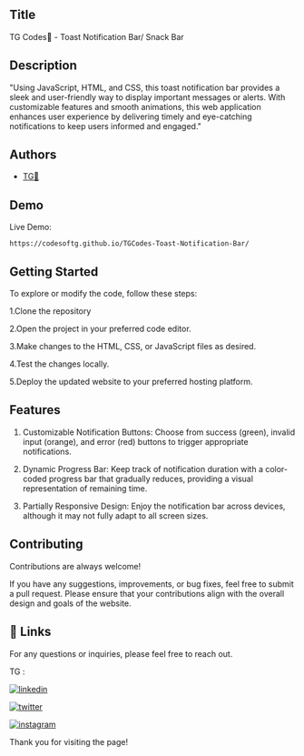 
## Title

TG Codes💛 - Toast Notification Bar/ Snack Bar

## Description 

"Using JavaScript, HTML, and CSS, this toast notification bar provides a sleek and user-friendly way to display important messages or alerts. With customizable features and smooth animations, this web application enhances user experience by delivering timely and eye-catching notifications to keep users informed and engaged."
## Authors

- [TG💛](https://www.github.com/codesofTG) 


## Demo

Live Demo:

    https://codesoftg.github.io/TGCodes-Toast-Notification-Bar/
    
## Getting Started

To explore or modify the code, follow these steps:

1.Clone the repository

2.Open the project in your preferred code editor.

3.Make changes to the HTML, CSS, or JavaScript files as desired.

4.Test the changes locally.

5.Deploy the updated website to your preferred hosting platform.


## Features

1. Customizable Notification Buttons: Choose from success (green), invalid input (orange), and error (red) buttons to trigger appropriate notifications.

2. Dynamic Progress Bar: Keep track of notification duration with a color-coded progress bar that gradually reduces, providing a visual representation of remaining time.

3. Partially Responsive Design: Enjoy the notification bar across devices, although it may not fully adapt to all screen sizes.
## Contributing

Contributions are always welcome!

If you have any suggestions, improvements, or bug fixes, feel free to submit a pull request. Please ensure that your contributions align with the overall design and goals of the website. 


## 🔗 Links

For any questions or inquiries, please feel free to reach out. 

TG :

[![linkedin](https://img.shields.io/badge/linkedin-0A66C2?style=for-the-badge&logo=linkedin&logoColor=white)](https://www.linkedin.com/in/tg2691/)


[![twitter](https://img.shields.io/badge/twitter-1DA1F2?style=for-the-badge&logo=twitter&logoColor=white)](https://twitter.com/tg_262001)

[![instagram](https://img.shields.io/badge/instagram-E4405F?style=for-the-badge&logo=instagram&logoColor=white)](https://instagram.com/_tg.26_)


Thank you for visiting the page!
